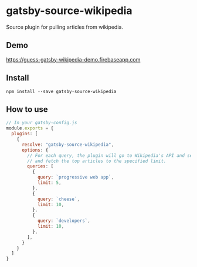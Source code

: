 # gatsby-source-wikipedia

Source plugin for pulling articles from wikipedia.

## Demo

https://guess-gatsby-wikipedia-demo.firebaseapp.com

## Install

`npm install --save gatsby-source-wikipedia`

## How to use

```javascript
// In your gatsby-config.js
module.exports = {
  plugins: [
    {
      resolve: "gatsby-source-wikipedia",
      options: {
        // For each query, the plugin will go to Wikipedia's API and search for the query
        // and fetch the top articles to the specified limit.
        queries: [
          {
            query: `progressive web app`,
            limit: 5,
          },
          {
            query: `cheese`,
            limit: 10,
          },
          {
            query: `developers`,
            limit: 10,
          },
        ],
      }
    }
  ]
}

